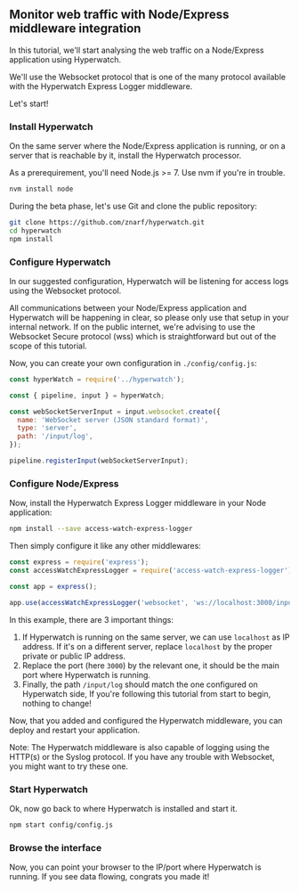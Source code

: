 ## Monitor web traffic with Node/Express middleware integration

In this tutorial, we'll start analysing the web traffic on a Node/Express application using Hyperwatch.

We'll use the Websocket protocol that is one of the many protocol available with the Hyperwatch Express Logger middleware.

Let's start!

### Install Hyperwatch

On the same server where the Node/Express application is running, or on a server that is reachable by it, install the Hyperwatch processor.

As a prerequirement, you'll need Node.js &gt;= 7. Use nvm if you're in trouble.

```bash
nvm install node
```

During the beta phase, let's use Git and clone the public repository:

```bash
git clone https://github.com/znarf/hyperwatch.git
cd hyperwatch
npm install
```

### Configure Hyperwatch

In our suggested configuration, Hyperwatch will be listening for access logs using the Websocket protocol.

All communications between your Node/Express application and Hyperwatch will be happening in clear, so please only use that setup in your internal network. If on the public internet, we're advising to use the Websocket Secure protocol (wss) which is straightforward but out of the scope of this tutorial.

Now, you can create your own configuration in `./config/config.js`:

```javascript
const hyperWatch = require('../hyperwatch');

const { pipeline, input } = hyperWatch;

const webSocketServerInput = input.websocket.create({
  name: 'WebSocket server (JSON standard format)',
  type: 'server',
  path: '/input/log',
});

pipeline.registerInput(webSocketServerInput);
```

### Configure Node/Express

Now, install the Hyperwatch Express Logger middleware in your Node application:

```bash
npm install --save access-watch-express-logger
```

Then simply configure it like any other middlewares:

```javascript
const express = require('express');
const accessWatchExpressLogger = require('access-watch-express-logger');

const app = express();

app.use(accessWatchExpressLogger('websocket', 'ws://localhost:3000/input/log'));
```

In this example, there are 3 important things:

1. If Hyperwatch is running on the same server, we can use `localhost` as IP address.
   If it's on a different server, replace `localhost` by the proper private or public IP address.
2. Replace the port (here `3000`) by the relevant one, it should be the main port where Hyperwatch is running.
3. Finally, the path `/input/log` should match the one configured on Hyperwatch side, If you're following this tutorial from start to begin, nothing to change!

Now, that you added and configured the Hyperwatch middleware, you can deploy and restart your application.

Note: The Hyperwatch middleware is also capable of logging using the HTTP(s) or the Syslog protocol. If you have any trouble with Websocket, you might want to try these one.

### Start Hyperwatch

Ok, now go back to where Hyperwatch is installed and start it.

```bash
npm start config/config.js
```

### Browse the interface

Now, you can point your browser to the IP/port where Hyperwatch is running. If you see data flowing, congrats you made it!
